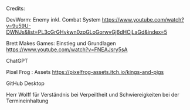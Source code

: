 Credits:


DevWorm: Enemy inkl. Combat System https://www.youtube.com/watch?v=9u59U-DWNJs&list=PL3cGrGHvkwn0zoGLoGorwvGj6dHCjLaGd&index=5

Brett Makes Games: Einstieg und Grundlagen https://www.youtube.com/watch?v=FNEAJsry5sA

ChatGPT

Pixel Frog : Assets https://pixelfrog-assets.itch.io/kings-and-pigs

GitHub Desktop

Herr Wolff für Verständnis bei Verpeiltheit und Schwiereigkeiten bei der Termineinhaltung
